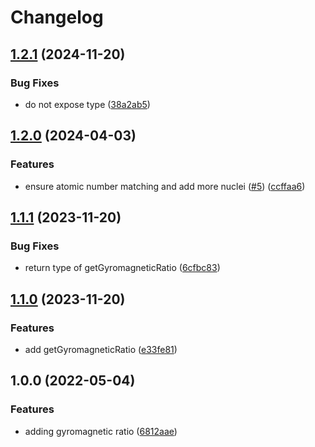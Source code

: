 # Changelog

## [1.2.1](https://github.com/cheminfo/gyromagnetic-ratio/compare/v1.2.0...v1.2.1) (2024-11-20)


### Bug Fixes

* do not expose type ([38a2ab5](https://github.com/cheminfo/gyromagnetic-ratio/commit/38a2ab563f0ff1ad12178f7e3295eb771120e7f4))

## [1.2.0](https://github.com/cheminfo/gyromagnetic-ratio/compare/v1.1.1...v1.2.0) (2024-04-03)


### Features

* ensure atomic number matching and add more nuclei ([#5](https://github.com/cheminfo/gyromagnetic-ratio/issues/5)) ([ccffaa6](https://github.com/cheminfo/gyromagnetic-ratio/commit/ccffaa6ce88023eef5b7fcab323d1df61f3b5ac1))

## [1.1.1](https://github.com/cheminfo/gyromagnetic-ratio/compare/v1.1.0...v1.1.1) (2023-11-20)


### Bug Fixes

* return type of getGyromagneticRatio ([6cfbc83](https://github.com/cheminfo/gyromagnetic-ratio/commit/6cfbc83ef8b7139b0b66a5fa6ec5ca715367aab4))

## [1.1.0](https://github.com/cheminfo/gyromagnetic-ratio/compare/v1.0.0...v1.1.0) (2023-11-20)


### Features

* add getGyromagneticRatio ([e33fe81](https://github.com/cheminfo/gyromagnetic-ratio/commit/e33fe8106fcf93dd89f6f615c8184d6cdb6d11da))

## 1.0.0 (2022-05-04)


### Features

* adding gyromagnetic ratio ([6812aae](https://github.com/cheminfo/gyromagnetic-ratio/commit/6812aae08f60f9cf5db8e6554f4588de31b460f8))
